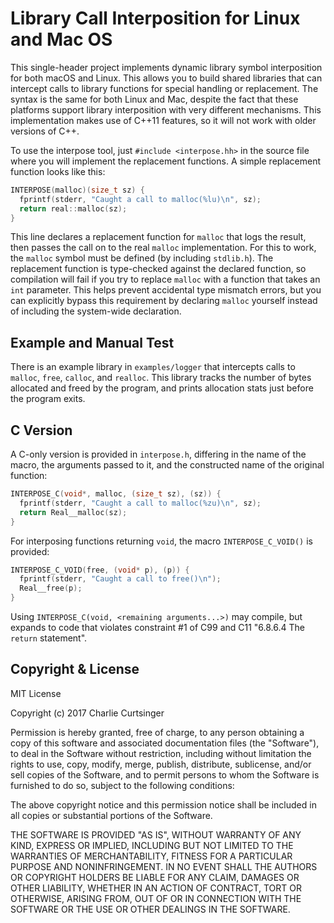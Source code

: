 # Library Call Interposition for Linux and Mac OS
This single-header project implements dynamic library symbol interposition for both macOS and Linux. This allows you to build shared libraries that can intercept calls to library functions for special handling or replacement. The syntax is the same for both Linux and Mac, despite the fact that these platforms support library interposition with very different mechanisms. This implementation makes use of C++11 features, so it will not work with older versions of C++.

To use the interpose tool, just `#include <interpose.hh>` in the source file where you will implement the replacement functions. A simple replacement function looks like this:

```c++
INTERPOSE(malloc)(size_t sz) {
  fprintf(stderr, "Caught a call to malloc(%lu)\n", sz);
  return real::malloc(sz);
}
```

This line declares a replacement function for `malloc` that logs the result, then passes the call on to the real `malloc` implementation. For this to work, the `malloc` symbol must be defined (by including `stdlib.h`). The replacement function is type-checked against the declared function, so compilation will fail if you try to replace `malloc` with a function that takes an `int` parameter. This helps prevent accidental type mismatch errors, but you can explicitly bypass this requirement by declaring `malloc` yourself instead of including the system-wide declaration.

## Example and Manual Test

There is an example library in `examples/logger` that intercepts calls to `malloc`, `free`, `calloc`, and `realloc`. This library tracks the number of bytes allocated and freed by the program, and prints allocation stats just before the program exits.

## C Version

A C-only version is provided in `interpose.h`, differing in the name of the macro, the arguments passed to it, and the constructed name of the original function:

```c
INTERPOSE_C(void*, malloc, (size_t sz), (sz)) {
  fprintf(stderr, "Caught a call to malloc(%zu)\n", sz);
  return Real__malloc(sz);
}
```

For interposing functions returning `void`, the macro `INTERPOSE_C_VOID()` is provided:

```c
INTERPOSE_C_VOID(free, (void* p), (p)) {
  fprintf(stderr, "Caught a call to free()\n");
  Real__free(p);
}
```

Using `INTERPOSE_C(void, <remaining arguments...>)` may compile, but expands to code that violates constraint #1 of C99 and C11 "6.8.6.4 The `return` statement".

## Copyright & License
MIT License

Copyright (c) 2017 Charlie Curtsinger

Permission is hereby granted, free of charge, to any person obtaining a copy of this software and associated documentation files (the "Software"), to deal in the Software without restriction, including without limitation the rights to use, copy, modify, merge, publish, distribute, sublicense, and/or sell copies of the Software, and to permit persons to whom the Software is furnished to do so, subject to the following conditions:

The above copyright notice and this permission notice shall be included in all copies or substantial portions of the Software.

THE SOFTWARE IS PROVIDED "AS IS", WITHOUT WARRANTY OF ANY KIND, EXPRESS OR IMPLIED, INCLUDING BUT NOT LIMITED TO THE WARRANTIES OF MERCHANTABILITY, FITNESS FOR A PARTICULAR PURPOSE AND NONINFRINGEMENT. IN NO EVENT SHALL THE AUTHORS OR COPYRIGHT HOLDERS BE LIABLE FOR ANY CLAIM, DAMAGES OR OTHER LIABILITY, WHETHER IN AN ACTION OF CONTRACT, TORT OR OTHERWISE, ARISING FROM, OUT OF OR IN CONNECTION WITH THE SOFTWARE OR THE USE OR OTHER DEALINGS IN THE SOFTWARE.
